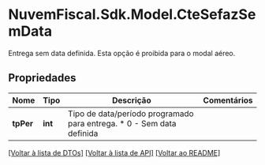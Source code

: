 # NuvemFiscal.Sdk.Model.CteSefazSemData
Entrega sem data definida.  Esta opção é proibida para o modal aéreo.

## Propriedades

Nome | Tipo | Descrição | Comentários
------------ | ------------- | ------------- | -------------
**tpPer** | **int** | Tipo de data/período programado para entrega.  * 0 - Sem data definida | 

[[Voltar à lista de DTOs]](../README.md#documentation-for-models) [[Voltar à lista de API]](../README.md#documentation-for-api-endpoints) [[Voltar ao README]](../README.md)

